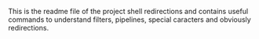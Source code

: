 This is the readme file of the project shell redirections and contains useful commands to understand filters, pipelines, special caracters and obviously redirections. 
